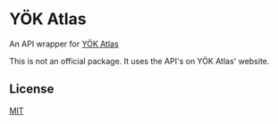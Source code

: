 # YÖK Atlas

An API wrapper for [YÖK Atlas](https://yokatlas.yok.gov.tr/)

This is not an official package. It uses the API's on YÖK Atlas' website.


## License

[MIT](https://choosealicense.com/licenses/mit/)
